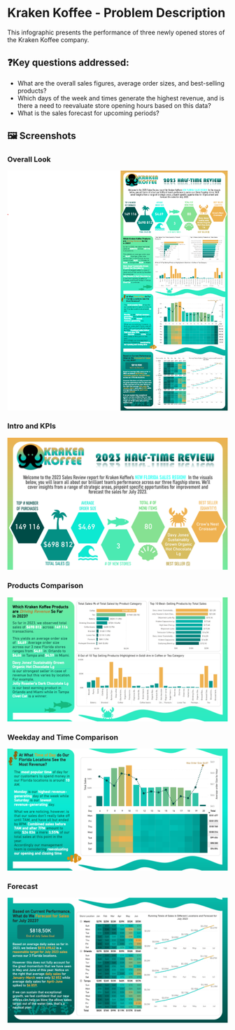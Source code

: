 # Kraken Koffee - Problem Description

This infographic presents the performance of three newly opened stores of the Kraken Koffee company.


## ❓Key questions addressed:
- What are the overall sales figures, average order sizes, and best-selling products?
- Which days of the week and times generate the highest revenue, and is there a need to reevaluate store opening hours based on this data?
- What is the sales forecast for upcoming periods?

## 🖼️ Screenshots

### Overall Look
![Overall Look](./Screenshots_Gifs/Whole_Infographic.png)

### Intro and KPIs
![KPI](./Screenshots_Gifs/Intro_and_KPI.png)

### Products Comparison
![Products Comparison](./Screenshots_Gifs/Products_Comparison.png)

### Weekday and Time Comparison
![DayTime](./Screenshots_Gifs/DayTime_Comparison.png)

### Forecast
![Forecast](./Screenshots_Gifs/Forecast.png)
